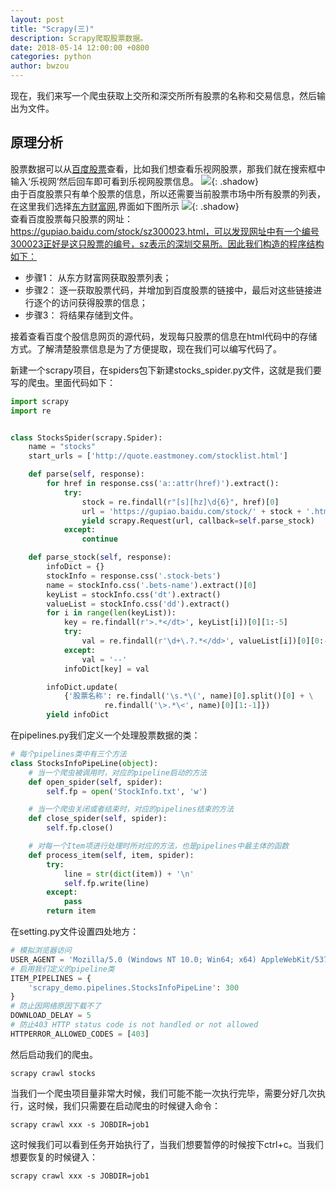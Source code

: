 ```yaml
---
layout: post
title: "Scrapy(三)"
description: Scrapy爬取股票数据。
date: 2018-05-14 12:00:00 +0800
categories: python
author: bwzou
---
```

现在，我们来写一个爬虫获取上交所和深交所所有股票的名称和交易信息，然后输出为文件。

## 原理分析
股票数据可以从[百度股票](https://gupiao.baidu.com/)查看，比如我们想查看乐视网股票，那我们就在搜索框中输入‘乐视网’然后回车即可看到乐视网股票信息。
![]({{site.baseurl}}/images/20180515_scrapy_stocks_leshi.png){: .shadow} <br>
由于百度股票只有单个股票的信息，所以还需要当前股票市场中所有股票的列表，在这里我们选择[东方财富网](http://quote.eastmoney.com/stocklist.html),界面如下图所示
![]({{site.baseurl}}/images/20180515_scrapy_stocks_stocklist.png){: .shadow} <br>
查看百度股票每只股票的网址：https://gupiao.baidu.com/stock/sz300023.html，可以发现网址中有一个编号300023正好是这只股票的编号，sz表示的深圳交易所。因此我们构造的程序结构如下：

- 步骤1： 从东方财富网获取股票列表；
- 步骤2： 逐一获取股票代码，并增加到百度股票的链接中，最后对这些链接进行逐个的访问获得股票的信息；
- 步骤3： 将结果存储到文件。

接着查看百度个股信息网页的源代码，发现每只股票的信息在html代码中的存储方式。了解清楚股票信息是为了方便提取，现在我们可以编写代码了。

新建一个scrapy项目，在spiders包下新建stocks_spider.py文件，这就是我们要写的爬虫。里面代码如下：
```python
import scrapy
import re


class StocksSpider(scrapy.Spider):
    name = "stocks"
    start_urls = ['http://quote.eastmoney.com/stocklist.html']

    def parse(self, response):
        for href in response.css('a::attr(href)').extract():
            try:
                stock = re.findall(r"[s][hz]\d{6}", href)[0]
                url = 'https://gupiao.baidu.com/stock/' + stock + '.html'
                yield scrapy.Request(url, callback=self.parse_stock)
            except:
                continue

    def parse_stock(self, response):
        infoDict = {}
        stockInfo = response.css('.stock-bets')
        name = stockInfo.css('.bets-name').extract()[0]
        keyList = stockInfo.css('dt').extract()
        valueList = stockInfo.css('dd').extract()
        for i in range(len(keyList)):
            key = re.findall(r'>.*</dt>', keyList[i])[0][1:-5]
            try:
                val = re.findall(r'\d+\.?.*</dd>', valueList[i])[0][0:-5]
            except:
                val = '--'
            infoDict[key] = val

        infoDict.update(
            {'股票名称': re.findall('\s.*\(', name)[0].split()[0] + \
                     re.findall('\>.*\<', name)[0][1:-1]})
        yield infoDict
```
在pipelines.py我们定义一个处理股票数据的类：
```python
# 每个pipelines类中有三个方法
class StocksInfoPipeLine(object):
    # 当一个爬虫被调用时，对应的pipeline启动的方法
    def open_spider(self, spider):
        self.fp = open('StockInfo.txt', 'w')

    # 当一个爬虫关闭或者结束时，对应的pipelines结束的方法
    def close_spider(self, spider):
        self.fp.close()

    # 对每一个Item项进行处理时所对应的方法，也是pipelines中最主体的函数
    def process_item(self, item, spider):
        try:
            line = str(dict(item)) + '\n'
            self.fp.write(line)
        except:
            pass
        return item
```
在setting.py文件设置四处地方：
```python
# 模拟浏览器访问
USER_AGENT = 'Mozilla/5.0 (Windows NT 10.0; Win64; x64) AppleWebKit/537.36 (KHTML, like Gecko) Chrome/66.0.3359.181 Safari/537.36'
# 启用我们定义的pipeline类
ITEM_PIPELINES = {
    'scrapy_demo.pipelines.StocksInfoPipeLine': 300
}
# 防止因网络原因下载不了
DOWNLOAD_DELAY = 5
# 防止403 HTTP status code is not handled or not allowed
HTTPERROR_ALLOWED_CODES = [403]
```
然后启动我们的爬虫。
```
scrapy crawl stocks
```
当我们一个爬虫项目量非常大时候，我们可能不能一次执行完毕，需要分好几次执行，这时候，我们只需要在启动爬虫的时候键入命令：
```
scrapy crawl xxx -s JOBDIR=job1
```
这时候我们可以看到任务开始执行了，当我们想要暂停的时候按下ctrl+c。当我们想要恢复的时候键入：
```
scrapy crawl xxx -s JOBDIR=job1
```

<style>
.shadow{
    box-shadow: 2px 2px 5px #aaa;
    border-radius: 0;
    margin-top: 1em;
    margin-bottom: 1em;
}
</style>